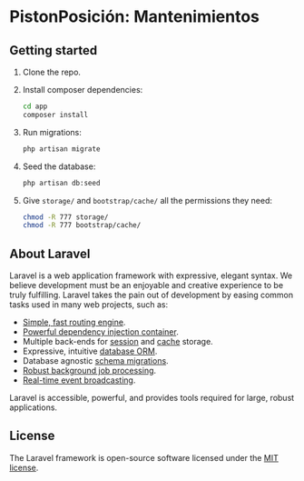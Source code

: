 # PistonPosición: Mantenimientos

## Getting started

1. Clone the repo.

2. Install composer dependencies:
    ```sh
    cd app
    composer install
    ```

3. Run migrations:
    ```sh
    php artisan migrate
    ```

4. Seed the database:
    ```sh
    php artisan db:seed
    ```

5. Give `storage/` and `bootstrap/cache/` all the permissions they need:
    ```sh
    chmod -R 777 storage/
    chmod -R 777 bootstrap/cache/
    ```

## About Laravel

Laravel is a web application framework with expressive, elegant syntax. We believe development must be an enjoyable and creative experience to be truly fulfilling. Laravel takes the pain out of development by easing common tasks used in many web projects, such as:

- [Simple, fast routing engine](https://laravel.com/docs/routing).
- [Powerful dependency injection container](https://laravel.com/docs/container).
- Multiple back-ends for [session](https://laravel.com/docs/session) and [cache](https://laravel.com/docs/cache) storage.
- Expressive, intuitive [database ORM](https://laravel.com/docs/eloquent).
- Database agnostic [schema migrations](https://laravel.com/docs/migrations).
- [Robust background job processing](https://laravel.com/docs/queues).
- [Real-time event broadcasting](https://laravel.com/docs/broadcasting).

Laravel is accessible, powerful, and provides tools required for large, robust applications.

## License

The Laravel framework is open-source software licensed under the [MIT
license](https://opensource.org/licenses/MIT).
